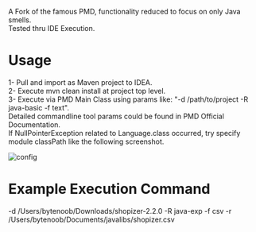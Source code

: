 A Fork of the famous PMD, functionality reduced to focus on only Java smells.    
Tested thru IDE Execution.       

# Usage
1- Pull and import as Maven project to IDEA.    
2- Execute mvn clean install at project top level.    
3- Execute via PMD Main Class using params like: "-d /path/to/project  -R java-basic -f text".       
Detailed commandline tool params could be found in PMD Official Documentation.      
If NullPointerException related to Language.class occurred, try specify module classPath like the following screenshot.        

![config](https://wx2.sinaimg.cn/mw690/005yrqtrly1fuhdoe0kl0j31kw1d146v.jpg)

# Example Execution Command
-d /Users/bytenoob/Downloads/shopizer-2.2.0  -R java-exp -f csv -r /Users/bytenoob/Documents/javalibs/shopizer.csv